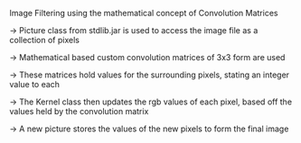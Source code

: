 Image Filtering using the mathematical concept of Convolution Matrices

-> Picture class from stdlib.jar is used to access the image file as a collection of pixels

-> Mathematical based custom convolution matrices of 3x3 form are used

-> These matrices hold values for the surrounding pixels, stating an integer value to each

-> The Kernel class then updates the rgb values of each pixel, based off the values held by the convolution matrix

-> A new picture stores the values of the new pixels to form the final image
